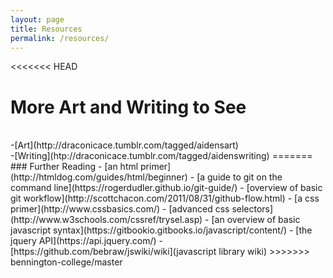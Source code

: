 ```yaml
---
layout: page
title: Resources
permalink: /resources/
---
```


<<<<<<< HEAD
<h1>More Art and Writing to See</h1><br>
-[Art](http://draconicace.tumblr.com/tagged/aidensart)<br>
-[Writing](htp://draconicace.tumblr.com/tagged/aidenswriting)
=======
### Further Reading
- [an html primer](http://htmldog.com/guides/html/beginner)  
- [a guide to git on the command line](https://rogerdudler.github.io/git-guide/)  
- [overview of basic git workflow](http://scottchacon.com/2011/08/31/github-flow.html)  
- [a css primer](http://www.cssbasics.com/)  
- [advanced css selectors](http://www.w3schools.com/cssref/trysel.asp)
- [an overview of basic javascript syntax](https://gitbookio.gitbooks.io/javascript/content/)
- [the jquery API](https://api.jquery.com/)
- [https://github.com/bebraw/jswiki/wiki](javascript library wiki)
>>>>>>> bennington-college/master
